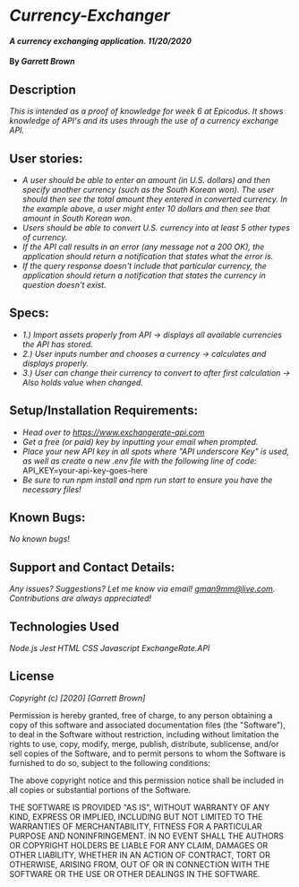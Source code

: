 # _Currency-Exchanger_

#### _A currency exchanging application. 11/20/2020_

#### By _**Garrett Brown**_

## Description

_This is intended as a proof of knowledge for week 6 at Epicodus. It shows knowledge of API's and its uses through the use of a currency exchange API._

## User stories:
* _A user should be able to enter an amount (in U.S. dollars) and then specify another currency (such as the South Korean won). The user should then see the total amount they entered in converted currency. In the example above, a user might enter 10 dollars and then see that amount in South Korean won._
* _Users should be able to convert U.S. currency into at least 5 other types of currency._
* _If the API call results in an error (any message not a 200 OK), the application should return a notification that states what the error is._
* _If the query response doesn't include that particular currency, the application should return a notification that states the currency in question doesn't exist._

## Specs:
* _1.) Import assets properly from API -> displays all available currencies the API has stored._
* _2.) User inputs number and chooses a currency -> calculates and displays properly._
* _3.) User can change their currency to convert to after first calculation -> Also holds value when changed._

## Setup/Installation Requirements:

* _Head over to https://www.exchangerate-api.com_
* _Get a free (or paid) key by inputting your email when prompted._
* _Place your new API key in all spots where "API *underscore* Key" is used, as well as create a new .env file with the following line of code:_ API_KEY=your-api-key-goes-here
* _Be sure to run npm install and npm run start to ensure you have the necessary files!_

## Known Bugs:

_No known bugs!_

## Support and Contact Details:

_Any issues? Suggestions? Let me know via email! gman9mm@live.com. Contributions are always appreciated!_

## Technologies Used

_Node.js_
_Jest_
_HTML_
_CSS_
_Javascript_
_ExchangeRate.API_


## License

*Copyright (c) [2020] [Garrett Brown]*

Permission is hereby granted, free of charge, to any person obtaining a copy
of this software and associated documentation files (the "Software"), to deal
in the Software without restriction, including without limitation the rights
to use, copy, modify, merge, publish, distribute, sublicense, and/or sell
copies of the Software, and to permit persons to whom the Software is
furnished to do so, subject to the following conditions:

The above copyright notice and this permission notice shall be included in all
copies or substantial portions of the Software.

THE SOFTWARE IS PROVIDED "AS IS", WITHOUT WARRANTY OF ANY KIND, EXPRESS OR
IMPLIED, INCLUDING BUT NOT LIMITED TO THE WARRANTIES OF MERCHANTABILITY,
FITNESS FOR A PARTICULAR PURPOSE AND NONINFRINGEMENT. IN NO EVENT SHALL THE
AUTHORS OR COPYRIGHT HOLDERS BE LIABLE FOR ANY CLAIM, DAMAGES OR OTHER
LIABILITY, WHETHER IN AN ACTION OF CONTRACT, TORT OR OTHERWISE, ARISING FROM,
OUT OF OR IN CONNECTION WITH THE SOFTWARE OR THE USE OR OTHER DEALINGS IN THE
SOFTWARE.